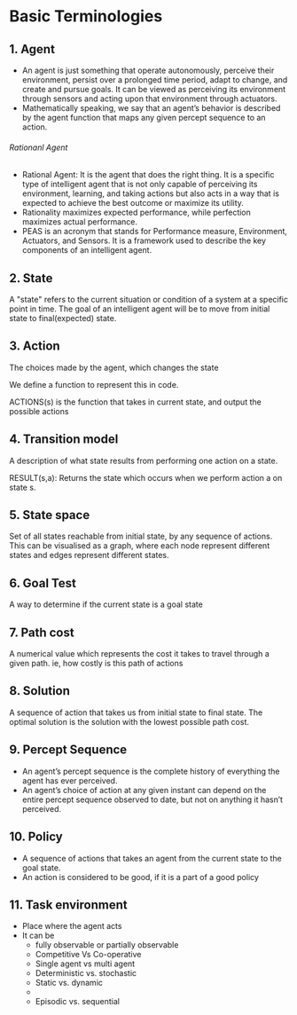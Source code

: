 # Basic Terminologies 

## 1. Agent
- An agent is just something that operate autonomously, perceive their environment, persist over a prolonged time period, adapt to change, and create and pursue goals. It can be viewed as perceiving its environment through sensors and acting upon that environment through actuators.
- Mathematically speaking, we say that an agent’s behavior is described by the agent function that maps any given percept sequence to an action.
  
###### Rationanl Agent
- Rational Agent: It is the agent that does the right thing. It is a specific type of intelligent agent that is not only capable of perceiving its environment, learning, and taking actions but also acts in a way that is expected to achieve the best outcome or maximize its utility.
- Rationality maximizes expected performance, while perfection maximizes actual performance.
- PEAS is an acronym that stands for Performance measure, Environment, Actuators, and Sensors. It is a framework used to describe the key components of an intelligent agent.


## 2. State
A "state" refers to the current situation or condition of a system at a specific point in time. The goal of an intelligent agent will be to move from initial state to final(expected) state.

## 3. Action
The choices made by the agent, which changes the state

We define a function to represent this in code.

ACTIONS(s) is the function that takes in current state, and output the possible actions

## 4.  Transition model
A description of what state results from performing one action on a state.

RESULT(s,a): Returns the state which occurs when we perform action a on state s.

## 5. State space
Set of all states reachable from initial state, by any sequence of actions. This can be visualised as a graph, where each node represent different states and edges represent different states.

## 6. Goal Test
A way to determine if the current state is a goal state

## 7. Path cost
A numerical value which represents the cost it takes to travel through a given path. 
ie, how costly is this path of actions

## 8. Solution
A sequence of action that takes us from initial state to final state. The optimal solution is the solution with the lowest possible path cost.

## 9. Percept Sequence
- An agent’s percept sequence is the complete history of everything the agent has ever perceived.
- An agent’s choice of action at any given instant can depend on the entire percept sequence observed to date, but not on anything it hasn’t perceived.

## 10. Policy
- A sequence of actions that takes an agent from the current state to the goal state.
- An action is considered to be good, if it is a part of a good policy
  
## 11. Task environment
- Place where the agent acts
- It can be 
  - fully observable or partially observable
  - Competitive Vs Co-operative
  - Single agent vs multi agent
  - Deterministic vs. stochastic
  - Static vs. dynamic
  - 
  - Episodic vs. sequential